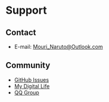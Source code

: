 ﻿# Support

## Contact

- E-mail: [Mouri_Naruto@Outlook.com](mailto:Mouri_Naruto@Outlook.com)

## Community

- [GitHub Issues](https://github.com/M2Team/NSudo/issues)
- [My Digital Life](https://forums.mydigitallife.net/threads/59268)
- [QQ Group](https://shang.qq.com/wpa/qunwpa?idkey=ac879ff5e88f85115597a9ec5f3dbbf28a6b84d7352e2fe03b7cbacf58bb6d53)
